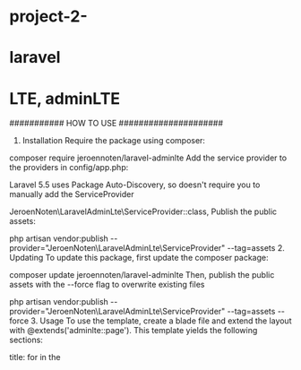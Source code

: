 # project-2-
# laravel
# LTE, adminLTE

###########   HOW TO USE  #####################

1. Installation
Require the package using composer:

composer require jeroennoten/laravel-adminlte
Add the service provider to the providers in config/app.php:

Laravel 5.5 uses Package Auto-Discovery, so doesn't require you to manually add the ServiceProvider

JeroenNoten\LaravelAdminLte\ServiceProvider::class,
Publish the public assets:

php artisan vendor:publish --provider="JeroenNoten\LaravelAdminLte\ServiceProvider" --tag=assets
2. Updating
To update this package, first update the composer package:

composer update jeroennoten/laravel-adminlte
Then, publish the public assets with the --force flag to overwrite existing files

php artisan vendor:publish --provider="JeroenNoten\LaravelAdminLte\ServiceProvider" --tag=assets --force
3. Usage
To use the template, create a blade file and extend the layout with @extends('adminlte::page'). This template yields the following sections:

title: for in the <title> tag
content_header: title of the page, above the content
content: all of the page's content
css: extra stylesheets (located in <head>)
js: extra javascript (just before </body>)
All sections are in fact optional. Your blade template could look like the following.

{{-- resources/views/admin/dashboard.blade.php --}}

@extends('adminlte::page')

@section('title', 'Dashboard')

@section('content_header')
    <h1>Dashboard</h1>
@stop

@section('content')
    <p>Welcome to this beautiful admin panel.</p>
@stop

@section('css')
    <link rel="stylesheet" href="/css/admin_custom.css">
@stop

@section('js')
    <script> console.log('Hi!'); </script>
@stop
Note that in Laravel 5.2 or higher you can also use @stack directive for css and javascript:

{{-- resources/views/admin/dashboard.blade.php --}}

@push('css')

@push('js')
You now just return this view from your controller, as usual. Check out AdminLTE to find out how to build beautiful content for your admin panel.

4. The make:adminlte artisan command
Note: only for Laravel 5.2 and higher

This package ships with a make:adminlte command that behaves exactly like make:auth (introduced in Laravel 5.2) but replaces the authentication views with AdminLTE style views.

php artisan make:adminlte
This command should be used on fresh applications, just like the make:auth command

4.1 Using the authentication views without the make:adminlte command
If you want to use the included authentication related views manually, you can create the following files and only add one line to each file:

resources/views/auth/login.blade.php:
@extends('adminlte::login')
resources/views/auth/register.blade.php
@extends('adminlte::register')
resources/views/auth/passwords/email.blade.php
@extends('adminlte::passwords.email')
resources/views/auth/passwords/reset.blade.php
@extends('adminlte::passwords.reset')
By default, the login form contains a link to the registration form. If you don't want a registration form, set the register_url setting to null and the link will not be displayed.

5. Configuration
First, publish the configuration file:

php artisan vendor:publish --provider="JeroenNoten\LaravelAdminLte\ServiceProvider" --tag=config
Now, edit config/adminlte.php to configure the title, skin, menu, URLs etc. All configuration options are explained in the comments. However, I want to shed some light on the menu configuration.

5.1 Menu
You can configure your menu as follows:

'menu' => [
    'MAIN NAVIGATION',
    [
        'text' => 'Blog',
        'url' => 'admin/blog',
    ],
    [
        'text' => 'Pages',
        'url' => 'admin/pages',
        'icon' => 'file'
    ],
    [
        'text' => 'Show my website',
        'url' => '/',
        'target' => '_blank'
    ],
    'ACCOUNT SETTINGS',
    [
        'text' => 'Profile',
        'route' => 'admin.profile',
        'icon' => 'user'
    ],
    [
        'text' => 'Change Password',
        'route' => 'admin.password',
        'icon' => 'lock'
    ],
],
With a single string, you specify a menu header item to separate the items. With an array, you specify a menu item. text and url or route are required attributes. The icon is optional, you get an open circle if you leave it out. The available icons that you can use are those from Font Awesome. Just specify the name of the icon and it will appear in front of your menu item.

Use the can option if you want conditionally show the menu item. This integrates with Laravel's Gate functionality. If you need to conditionally show headers as well, you need to wrap it in an array like other menu items, using the header option:

[
    [
        'header' => 'BLOG',
        'can' => 'manage-blog'
    ],
    [
        'text' => 'Add new post',
        'url' => 'admin/blog/new',
        'can' => 'add-blog-post'
    ],
]
Custom Menu Filters
If you need custom filters, you can easily add your own menu filters to this package. This can be useful when you are using a third-party package for authorization (instead of Laravel's Gate functionality).

For example with Laratrust:

<?php

namespace MyApp;

use JeroenNoten\LaravelAdminLte\Menu\Builder;
use JeroenNoten\LaravelAdminLte\Menu\Filters\FilterInterface;
use Laratrust;

class MyMenuFilter implements FilterInterface
{
    public function transform($item, Builder $builder)
    {
        if (isset($item['permission']) && ! Laratrust::can($item['permission'])) {
            return false;
        }

        return $item;
    }
}
And then add to config/adminlte.php:

'filters' => [
    JeroenNoten\LaravelAdminLte\Menu\Filters\ActiveFilter::class,
    JeroenNoten\LaravelAdminLte\Menu\Filters\HrefFilter::class,
    JeroenNoten\LaravelAdminLte\Menu\Filters\SubmenuFilter::class,
    JeroenNoten\LaravelAdminLte\Menu\Filters\ClassesFilter::class,
    //JeroenNoten\LaravelAdminLte\Menu\Filters\GateFilter::class, Comment this line out
    MyApp\MyMenuFilter::class,
]
Menu configuration at runtime
It is also possible to configure the menu at runtime, e.g. in the boot of any service provider. Use this if your menu is not static, for example when it depends on your database or the locale. It is also possible to combine both approaches. The menus will simply be concatenated and the order of service providers determines the order in the menu.

To configure the menu at runtime, register a handler or callback for the MenuBuilding event, for example in the boot() method of a service provider:

use Illuminate\Contracts\Events\Dispatcher;
use JeroenNoten\LaravelAdminLte\Events\BuildingMenu;

class AppServiceProvider extends ServiceProvider
{

    public function boot(Dispatcher $events)
    {
        $events->listen(BuildingMenu::class, function (BuildingMenu $event) {
            $event->menu->add('MAIN NAVIGATION');
            $event->menu->add([
                'text' => 'Blog',
                'url' => 'admin/blog',
            ]);
        });
    }

}
The configuration options are the same as in the static configuration files.

A more practical example that actually uses translations and the database:

    public function boot(Dispatcher $events)
    {
        $events->listen(BuildingMenu::class, function (BuildingMenu $event) {
            $event->menu->add(trans('menu.pages'));

            $items = Page::all()->map(function (Page $page) {
                return [
                    'text' => $page['title'],
                    'url' => route('admin.pages.edit', $page)
                ];
            });

            $event->menu->add(...$items);
        });
    }
This event-based approach is used to make sure that your code that builds the menu runs only when the admin panel is actually displayed and not on every request.

Active menu items
By default, a menu item is considered active if any of the following holds:

The current path matches the url parameter
The current path is a sub-path of the url parameter
If it has a submenu containing an active menu item
To override this behavior, you can specify an active parameter with an array of active URLs, asterisks and regular expressions are supported. Example:

[
    'text' => 'Pages'
    'url' => 'pages',
    'active' => ['pages', 'content', 'content/*']
]
5.2 Plugins
By default the DataTables plugin is supported. If set to true, the necessary javascript CDN script tags will automatically be injected into the adminlte::page.blade file.

'plugins' => [
    'datatables' => true,
]
Also the Select2 plugin is supported. If set to true, the necessary javascript CDN script tags will automatically be injected into the adminlte::page.blade file.

'plugins' => [
    'datatables' => true,
    'select2' => true,
]
Also the ChartJS plugin is supported. If set to true, the necessary javascript CDN script tags will automatically be injected into the adminlte::page.blade file.

'plugins' => [
    'datatables' => true,
    'chartjs' => true,
]
6. Translations
At the moment, English, German, French, Dutch, Portuguese and Spanish translations are available out of the box. Just specifiy the language in config/app.php. If you need to modify the texts or add other languages, you can publish the language files:

php artisan vendor:publish --provider="JeroenNoten\LaravelAdminLte\ServiceProvider" --tag=translations
Now, you can edit translations or add languages in resources/lang/vendor/adminlte.

7. Customize views
If you need full control over the provided views, you can publish them:

php artisan vendor:publish --provider="JeroenNoten\LaravelAdminLte\ServiceProvider" --tag=views
Now, you can edit the views in resources/views/vendor/adminlte.

###############################################
## About Laravel

Laravel is a web application framework with expressive, elegant syntax. We believe development must be an enjoyable and creative experience to be truly fulfilling. Laravel takes the pain out of development by easing common tasks used in many web projects, such as:

- [Simple, fast routing engine](https://laravel.com/docs/routing).
- [Powerful dependency injection container](https://laravel.com/docs/container).
- Multiple back-ends for [session](https://laravel.com/docs/session) and [cache](https://laravel.com/docs/cache) storage.
- Expressive, intuitive [database ORM](https://laravel.com/docs/eloquent).
- Database agnostic [schema migrations](https://laravel.com/docs/migrations).
- [Robust background job processing](https://laravel.com/docs/queues).
- [Real-time event broadcasting](https://laravel.com/docs/broadcasting).

Laravel is accessible, powerful, and provides tools required for large, robust applications.

## Learning Laravel

Laravel has the most extensive and thorough [documentation](https://laravel.com/docs) and video tutorial library of all modern web application frameworks, making it a breeze to get started with the framework.

If you don't feel like reading, [Laracasts](https://laracasts.com) can help. Laracasts contains over 1100 video tutorials on a range of topics including Laravel, modern PHP, unit testing, and JavaScript. Boost you and your team's skills by digging into our comprehensive video library.

## Laravel Sponsors

We would like to extend our thanks to the following sponsors for funding Laravel development. If you are interested in becoming a sponsor, please visit the Laravel [Patreon page](https://patreon.com/taylorotwell).

- **[Vehikl](https://vehikl.com/)**
- **[Tighten Co.](https://tighten.co)**
- **[Kirschbaum Development Group](https://kirschbaumdevelopment.com)**
- **[64 Robots](https://64robots.com)**
- **[Cubet Techno Labs](https://cubettech.com)**
- **[Cyber-Duck](https://cyber-duck.co.uk)**
- **[British Software Development](https://www.britishsoftware.co)**
- **[Webdock, Fast VPS Hosting](https://www.webdock.io/en)**
- **[DevSquad](https://devsquad.com)**
- [UserInsights](https://userinsights.com)
- [Fragrantica](https://www.fragrantica.com)
- [SOFTonSOFA](https://softonsofa.com/)
- [User10](https://user10.com)
- [Soumettre.fr](https://soumettre.fr/)
- [CodeBrisk](https://codebrisk.com)
- [1Forge](https://1forge.com)
- [TECPRESSO](https://tecpresso.co.jp/)
- [Runtime Converter](http://runtimeconverter.com/)
- [WebL'Agence](https://weblagence.com/)
- [Invoice Ninja](https://www.invoiceninja.com)
- [iMi digital](https://www.imi-digital.de/)
- [Earthlink](https://www.earthlink.ro/)
- [Steadfast Collective](https://steadfastcollective.com/)
- [We Are The Robots Inc.](https://watr.mx/)
- [Understand.io](https://www.understand.io/)
- [Abdel Elrafa](https://abdelelrafa.com)

## Contributing

Thank you for considering contributing to the Laravel framework! The contribution guide can be found in the [Laravel documentation](https://laravel.com/docs/contributions).

## Security Vulnerabilities

If you discover a security vulnerability within Laravel, please send an e-mail to Taylor Otwell via [taylor@laravel.com](mailto:taylor@laravel.com). All security vulnerabilities will be promptly addressed.

## License

The Laravel framework is open-source software licensed under the [MIT license](https://opensource.org/licenses/MIT).

### run create locale
php artisan make:middleware Locale

